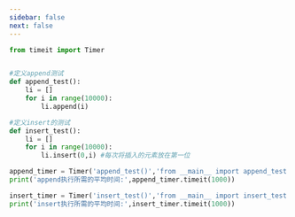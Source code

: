 ```yaml
---
sidebar: false
next: false
---
```

<BlogInfo/>






```python
from timeit import Timer


#定义append测试
def append_test():
    li = []
    for i in range(10000):
        li.append(i)

#定义insert的测试
def insert_test():
    li = []
    for i in range(10000):
        li.insert(0,i) #每次将插入的元素放在第一位

append_timer = Timer('append_test()','from __main__ import append_test')
print('append执行所需的平均时间:',append_timer.timeit(1000))

insert_timer = Timer('insert_test()','from __main__ import insert_test')
print('insert执行所需的平均时间:',insert_timer.timeit(1000))
```






<ActionBox />
        
<style>#top-box {margin-top:0.5rem!important;}</style>